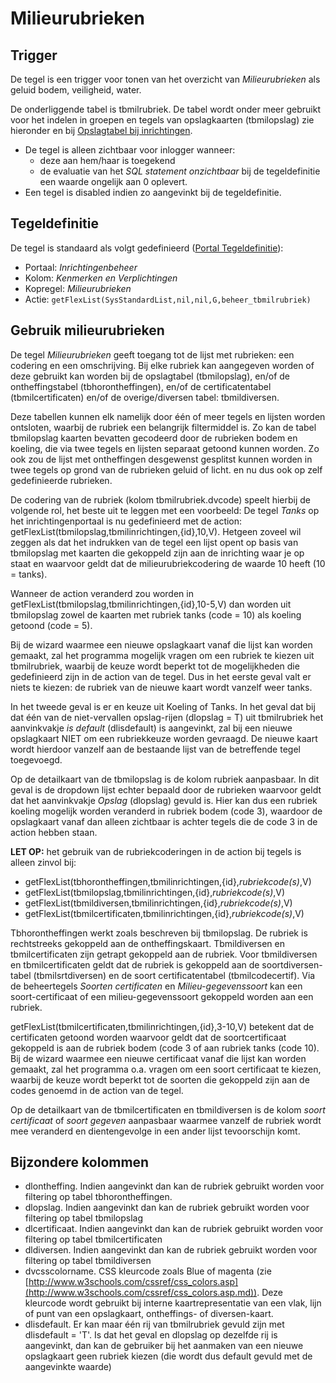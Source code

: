 # Milieurubrieken

## Trigger

De tegel is een trigger voor tonen van het overzicht van _Milieurubrieken_ als geluid bodem, veiligheid, water.

De onderliggende tabel is tbmilrubriek. De tabel wordt onder meer gebruikt voor het indelen in groepen en tegels van opslagkaarten (tbmilopslag) zie hieronder en bij [Opslagtabel bij inrichtingen](/instellen_inrichten/opslag_bij_inrichtingen.md).

- De tegel is alleen zichtbaar voor inlogger wanneer:
  - deze aan hem/haar is toegekend
  - de evaluatie van het _SQL statement onzichtbaar_ bij de tegeldefinitie een waarde ongelijk aan 0 oplevert.
- Een tegel is disabled indien zo aangevinkt bij de tegeldefinitie.

## Tegeldefinitie

De tegel is standaard als volgt gedefinieerd ([Portal Tegeldefinitie](/instellen_inrichten/portaldefinitie/portal_tegel.md)):

- Portaal: _Inrichtingenbeheer_
- Kolom: _Kenmerken en Verplichtingen_
- Kopregel: _Milieurubrieken_
- Actie: `getFlexList(SysStandardList,nil,nil,G,beheer_tbmilrubriek)`

## Gebruik milieurubrieken

De tegel _Milieurubrieken_ geeft toegang tot de lijst met rubrieken: een codering en een omschrijving.
Bij elke rubriek kan aangegeven worden of deze gebruikt kan worden bij de opslagtabel (tbmilopslag), en/of de ontheffingstabel (tbhorontheffingen), en/of de certificatentabel (tbmilcertificaten) en/of de overige/diversen tabel: tbmildiversen.

Deze tabellen kunnen elk namelijk door één of meer tegels en lijsten worden ontsloten, waarbij de rubriek een belangrijk filtermiddel is. Zo kan de tabel tbmilopslag kaarten bevatten gecodeerd door de rubrieken bodem en koeling, die via twee tegels en lijsten separaat getoond kunnen worden. Zo ook zou de lijst met ontheffingen desgewenst gesplitst kunnen worden in twee tegels op grond van de rubrieken geluid of licht. en nu dus ook op zelf gedefinieerde rubrieken.

De codering van de rubriek (kolom tbmilrubriek.dvcode) speelt hierbij de volgende rol, het beste uit te leggen met een voorbeeld:
De tegel _Tanks_ op het inrichtingenportaal is nu gedefinieerd met de action: getFlexList(tbmilopslag,tbmilinrichtingen,{id},10,V). Hetgeen zoveel wil zeggen als dat het indrukken van de tegel een lijst opent op basis van tbmilopslag met kaarten die gekoppeld zijn aan de inrichting waar je op staat en waarvoor geldt dat de milieurubriekcodering de waarde 10 heeft (10 = tanks).

Wanneer de action veranderd zou worden in getFlexList(tbmilopslag,tbmilinrichtingen,{id},10-5,V) dan worden uit tbmilopslag zowel de kaarten met rubriek tanks (code = 10) als koeling getoond (code = 5).

Bij de wizard waarmee een nieuwe opslagkaart vanaf die lijst kan worden gemaakt, zal het programma mogelijk vragen om een rubriek te kiezen uit tbmilrubriek, waarbij de keuze wordt beperkt tot de mogelijkheden die gedefinieerd zijn in de action van de tegel. Dus in het eerste geval valt er niets te kiezen: de rubriek van de nieuwe kaart wordt vanzelf weer tanks.

In het tweede geval is er en keuze uit Koeling of Tanks. In het geval dat bij dat één van de niet-vervallen opslag-rijen (dlopslag = T) uit tbmilrubriek het aanvinkvakje _is default_ (dlisdefault) is aangevinkt, zal bij een nieuwe opslagkaart NIET om een rubriekkeuze worden gevraagd. De nieuwe kaart wordt hierdoor vanzelf aan de bestaande lijst van de betreffende tegel toegevoegd.

Op de detailkaart van de tbmilopslag is de kolom rubriek aanpasbaar.
In dit geval is de dropdown lijst echter bepaald door de rubrieken waarvoor geldt dat het aanvinkvakje _Opslag_ (dlopslag) gevuld is. Hier kan dus een rubriek koeling mogelijk worden veranderd in rubriek bodem (code 3), waardoor de opslagkaart vanaf dan alleen zichtbaar is achter tegels die de code 3 in de action hebben staan.

**LET OP:** het gebruik van de rubriekcoderingen in de action bij tegels is alleen zinvol bij:

- getFlexList(tbhorontheffingen,tbmilinrichtingen,{id},_rubriekcode(s)_,V)
- getFlexList(tbmilopslag,tbmilinrichtingen,{id},_rubriekcode(s)_,V)
- getFlexList(tbmildiversen,tbmilinrichtingen,{id},_rubriekcode(s)_,V)
- getFlexList(tbmilcertificaten,tbmilinrichtingen,{id},_rubriekcode(s)_,V)

Tbhorontheffingen werkt zoals beschreven bij tbmilopslag. De rubriek is rechtstreeks gekoppeld aan de ontheffingskaart.
Tbmildiversen en tbmilcertificaten zijn getrapt gekoppeld aan de rubriek.
Voor tbmildiversen en tbmilcertificaten geldt dat de rubriek is gekoppeld aan de soortdiversen-tabel (tbmilsrtdiversen) en de soort certificatentabel (tbmilcodecertif).
Via de beheertegels _Soorten certificaten_ en _Milieu-gegevenssoort_ kan een soort-certificaat of een milieu-gegevenssoort gekoppeld worden aan een rubriek.

getFlexList(tbmilcertificaten,tbmilinrichtingen,{id},3-10,V) betekent dat de certificaten getoond worden waarvoor geldt dat de soortcertificaat gekoppeld is aan de rubriek bodem (code 3 of aan rubriek tanks (code 10).
Bij de wizard waarmee een nieuwe certificaat vanaf die lijst kan worden gemaakt, zal het programma o.a. vragen om een soort certificaat te kiezen, waarbij de keuze wordt beperkt tot de soorten die gekoppeld zijn aan de codes genoemd in de action van de tegel.

Op de detailkaart van de tbmilcertificaten en tbmildiversen is de kolom _soort certificaat_ of _soort gegeven_ aanpasbaar waarmee vanzelf de rubriek wordt mee veranderd en dientengevolge in een ander lijst tevoorschijn komt.

## Bijzondere kolommen

- dlontheffing. Indien aangevinkt dan kan de rubriek gebruikt worden voor filtering op tabel tbhorontheffingen.
- dlopslag. Indien aangevinkt dan kan de rubriek gebruikt worden voor filtering op tabel tbmilopslag
- dlcertificaat. Indien aangevinkt dan kan de rubriek gebruikt worden voor filtering op tabel tbmilcertificaten
- dldiversen. Indien aangevinkt dan kan de rubriek gebruikt worden voor filtering op tabel tbmildiversen
- dvcsscolorname. CSS kleurcode zoals Blue of magenta (zie [http://www.w3schools.com/cssref/css_colors.asp](http://www.w3schools.com/cssref/css_colors.asp.md)). Deze kleurcode wordt gebruikt bij interne kaartrepresentatie van een vlak, lijn of punt van een opslagkaart, ontheffings- of diversen-kaart.
- dlisdefault. Er kan maar één rij van tbmilrubriek gevuld zijn met dlisdefault = 'T'. Is dat het geval en dlopslag op dezelfde rij is aangevinkt, dan kan de gebruiker bij het aanmaken van een nieuwe opslagkaart geen rubriek kiezen (die wordt dus default gevuld met de aangevinkte waarde)
